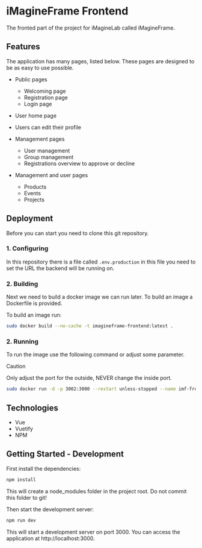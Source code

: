 # iMagineFrame Frontend

The fronted part of the project for iMagineLab called iMagineFrame.

## Features

The application has many pages, listed below. These pages are designed to be as easy to use possible.

- Public pages

    - Welcoming page
    - Registration page
    - Login page
- User home page
- Users can edit their profile
- Management pages

    - User management
    - Group management
    - Registrations overview to approve or decline
- Management and user pages

    - Products
    - Events
    - Projects


## Deployment

Before you can start you need to clone this git repository.

### 1. Configuring

In this repository there is a file called `.env.production` in this file you need to set the URL the backend will be running on.

### 2. Building

Next we need to build a docker image we can run later. To build an image a Dockerfile is provided.

To build an image run:

```bash
sudo docker build --no-cache -t imagineframe-frontend:latest . 
```

### 2. Running

To run the image use the following command or adjust some parameter. 
> [!caution]
> Only adjust the port for the outside, NEVER change the inside port.

```bash
sudo docker run -d -p 3002:3000 --restart unless-stopped --name imf-frontend imagineframe-frontend:latest
```

## Technologies

- Vue
- Vuetify
- NPM

## Getting Started - Development

First install the dependencies:

```bash
npm install
```
This will create a node_modules folder in the project root. Do not commit this folder to git!

Then start the development server:

```bash
npm run dev
```

This will start a development server on port 3000. You can access the application at http://localhost:3000.


